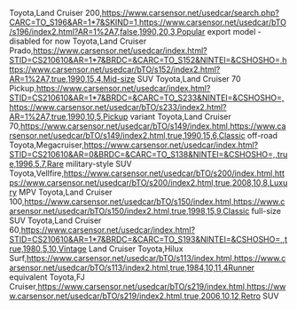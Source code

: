 Toyota,Land Cruiser 200,https://www.carsensor.net/usedcar/search.php?CARC=TO_S196&AR=1*7&SKIND=1,https://www.carsensor.net/usedcar/bTO/s196/index2.html?AR=1%2A7,false,1990,20,3,Popular export model - disabled for now
Toyota,Land Cruiser Prado,https://www.carsensor.net/usedcar/index.html?STID=CS210610&AR=1*7&BRDC=&CARC=TO_S152&NINTEI=&CSHOSHO=,https://www.carsensor.net/usedcar/bTO/s152/index2.html?AR=1%2A7,true,1990,15,4,Mid-size SUV
Toyota,Land Cruiser 70 Pickup,https://www.carsensor.net/usedcar/index.html?STID=CS210610&AR=1*7&BRDC=&CARC=TO_S233&NINTEI=&CSHOSHO=,https://www.carsensor.net/usedcar/bTO/s233/index2.html?AR=1%2A7,true,1990,10,5,Pickup variant
Toyota,Land Cruiser 70,https://www.carsensor.net/usedcar/bTO/s149/index.html,https://www.carsensor.net/usedcar/bTO/s149/index2.html,true,1990,15,6,Classic off-road
Toyota,Megacruiser,https://www.carsensor.net/usedcar/index.html?STID=CS210610&AR=0&BRDC=&CARC=TO_S138&NINTEI=&CSHOSHO=,,true,1996,5,7,Rare military-style SUV
Toyota,Vellfire,https://www.carsensor.net/usedcar/bTO/s200/index.html,https://www.carsensor.net/usedcar/bTO/s200/index2.html,true,2008,10,8,Luxury MPV
Toyota,Land Cruiser 100,https://www.carsensor.net/usedcar/bTO/s150/index.html,https://www.carsensor.net/usedcar/bTO/s150/index2.html,true,1998,15,9,Classic full-size SUV
Toyota,Land Cruiser 60,https://www.carsensor.net/usedcar/index.html?STID=CS210610&AR=1*7&BRDC=&CARC=TO_S193&NINTEI=&CSHOSHO=,,true,1980,5,10,Vintage Land Cruiser
Toyota,Hilux Surf,https://www.carsensor.net/usedcar/bTO/s113/index.html,https://www.carsensor.net/usedcar/bTO/s113/index2.html,true,1984,10,11,4Runner equivalent
Toyota,FJ Cruiser,https://www.carsensor.net/usedcar/bTO/s219/index.html,https://www.carsensor.net/usedcar/bTO/s219/index2.html,true,2006,10,12,Retro SUV